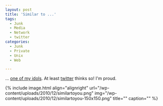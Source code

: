 ```yaml
---
layout: post
title: 'Similar to ...'
tags:
  - Junk
  - Media
  - Network
  - twitter
categories:
  - Junk
  - Private
  - Unix
  - Web

---
```


... <a href="http://meet-unix.org/">one of my idols</a>. At least <a href="https://twitter.com/">twitter</a> thinks so! I'm proud.



{% include image.html align="alignright" url="/wp-content/uploads/2010/12/similartoyou.png" img="/wp-content/uploads/2010/12/similartoyou-150x150.png" title="" caption="" %}
